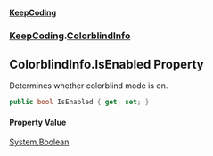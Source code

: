 #### [KeepCoding](index.md 'index')
### [KeepCoding](KeepCoding.md 'KeepCoding').[ColorblindInfo](ColorblindInfo.md 'KeepCoding.ColorblindInfo')
## ColorblindInfo.IsEnabled Property
Determines whether colorblind mode is on.  
```csharp
public bool IsEnabled { get; set; }
```
#### Property Value
[System.Boolean](https://docs.microsoft.com/en-us/dotnet/api/System.Boolean 'System.Boolean')
